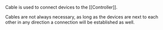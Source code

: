 Cable is used to connect devices to the [[Controller]].

Cables are not always necessary, as long as the devices are next to each other in any direction a connection will be established as well.
